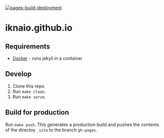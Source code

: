 [![pages-build-deployment](https://github.com/iknaio/iknaio.github.io/actions/workflows/pages/pages-build-deployment/badge.svg)](https://github.com/iknaio/iknaio.github.io/actions/workflows/pages/pages-build-deployment)

# iknaio.github.io

## Requirements

* [Docker](https://docs.docker.com/get-docker/) - runs jekyll in a container

## Develop

1. Clone this repo.
2. Run `make clean`.
3. Run `make serve`.

## Build for production

Run `make push`. This generates a production build and pushes the contents of the directoy `_site` to the branch `gh-pages`.
